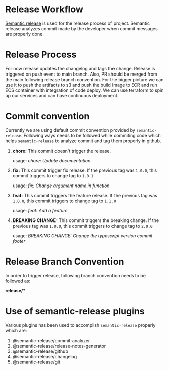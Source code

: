 # Release Workflow

[Semantic release](https://www.npmjs.com/package/@semantic-release/npm) is used for the release process of project. Semantic release analyzes commit made by the developer when commit messages are properly done.

# Release Process

For now release updates the changelog and tags the change. Release is triggered on push event to main branch. Also, PR should be merged from the main following release branch convention.
For the bigger picture we can use it to push the artifacts to s3 and push the build image to ECR and run ECS container with integration of code deploy. We can use terraform to spin up our services and can have continuous deployment.

# Commit convention

Currently we are using default commit convention provided by `semantic-release`. Following ways needs to be followed while commiting code which helps `semantic-release` to analyze commit and tag them properly in github.

1.  **chore:** This commit doesn't trigger the release.

    usage: _chore: Update documentation_

2.  **fix:** This commit trigger fix release. If the previous tag was `1.0.0`, this commit triggers to change tag to `1.0.1`

    usage: _fix: Change argument name in function_

3.  **feat:** This commit triggers the feature release. If the previous tag was `1.0.0`, this commit triggers to change tag to `1.1.0`

    usage: _feat: Add a feature_

4.  **BREAKING CHANGE:** This commit triggers the breaking change. If the previous tag was `1.0.0`, this commit triggers to change tag to `2.0.0`

    usage: _BREAKING CHANGE: Change the typescript version
    commit footer_

# Release Branch Convention

In order to trigger release, following branch convention needs to be followed as:

**release/\***

# Use of semantic-release plugins

Various plugins has been used to accomplish `semantic-release` properly which are:

1. @semantic-release/commit-analyzer
2. @semantic-release/release-notes-generator
3. @semantic-release/github
4. @semantic-release/changelog
5. @semantic-release/git
